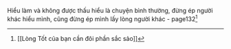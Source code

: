 Hiểu làm và không được thấu hiểu là chuyện bình thường, đừng ép người khác hiểu mình, cũng đừng ép mình lấy lòng người khác - page132[^1]

[^1]: [[Lòng Tốt của bạn cần đôi phần sắc sảo]]
